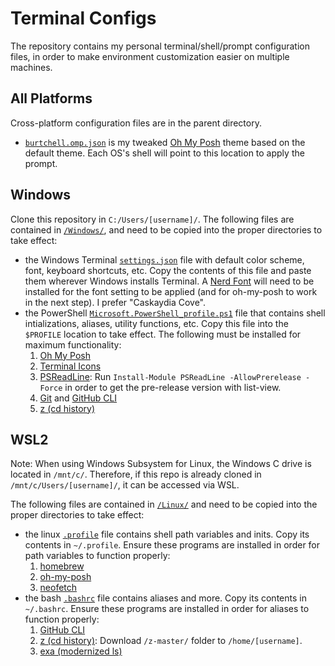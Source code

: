 # Terminal Configs

The repository contains my personal terminal/shell/prompt configuration files, in order to make environment customization easier on multiple machines.

## All Platforms

Cross-platform configuration files are in the parent directory.
- [```burtchell.omp.json```](https://github.com/dukeofjukes/configs/blob/main/burtchell.omp.json) is my tweaked [Oh My Posh](https://ohmyposh.dev/) theme based on the default theme. Each OS's shell will point to this location to apply the prompt.

## Windows

Clone this repository in ```C:/Users/[username]/```. The following files are contained in [```/Windows/```](https://github.com/dukeofjukes/configs/tree/main/Windows), and need to be copied into the proper directories to take effect:
- the Windows Terminal [```settings.json```](https://github.com/dukeofjukes/configs/blob/main/Windows/terminal.settings.json) file with default color scheme, font, keyboard shortcuts, etc. Copy the contents of this file and paste them wherever Windows installs Terminal. A [Nerd Font](https://www.nerdfonts.com/font-downloads) will need to be installed for the font setting to be applied (and for oh-my-posh to work in the next step). I prefer "Caskaydia Cove".
- the PowerShell [```Microsoft.PowerShell_profile.ps1```](https://github.com/dukeofjukes/configs/blob/main/Windows/Microsoft.PowerShell_profile.ps1) file that contains shell intializations, aliases, utility functions, etc. Copy this file into the ```$PROFILE``` location to take effect. The following must be installed for maximum functionality:
  1. [Oh My Posh](https://ohmyposh.dev/)
  2. [Terminal Icons](https://github.com/devblackops/Terminal-Icons)
  3. [PSReadLine](https://github.com/PowerShell/PSReadLine): Run ```Install-Module PSReadLine -AllowPrerelease -Force``` in order to get the pre-release version with list-view.
  4. [Git](https://gitforwindows.org/) and [GitHub CLI](https://github.com/cli/cli)
  5. [z (cd history)](https://www.powershellgallery.com/packages/z/1.1.13)

## WSL2

Note: When using Windows Subsystem for Linux, the Windows C drive is located in ```/mnt/c/```. Therefore, if this repo is already cloned in ```/mnt/c/Users/[username]/```, it can be accessed via WSL.

The following files are contained in [```/Linux/```](https://github.com/dukeofjukes/configs/tree/main/Linux) and need to be copied into the proper directories to take effect:
- the linux [```.profile```](https://github.com/dukeofjukes/configs/blob/main/Linux/.profile) file contains shell path variables and inits. Copy its contents in ```~/.profile```. Ensure these programs are installed in order for path variables to function properly:
  1. [homebrew](https://brew.sh)
  2. [oh-my-posh](https://ohmyposh.dev/)
  3. [neofetch](https://github.com/dylanaraps/neofetch)
- the bash [```.bashrc```](https://github.com/dukeofjukes/configs/blob/main/Linux/.bashrc) file contains aliases and more. Copy its contents in ```~/.bashrc```. Ensure these programs are installed in order for aliases to function properly:
  1. [GitHub CLI](https://github.com/cli/cli)
  2. [z (cd history)](https://github.com/rupa/z): Download ```/z-master/``` folder to ```/home/[username]```.
  3. [exa (modernized ls)](https://github.com/ogham/exa)
